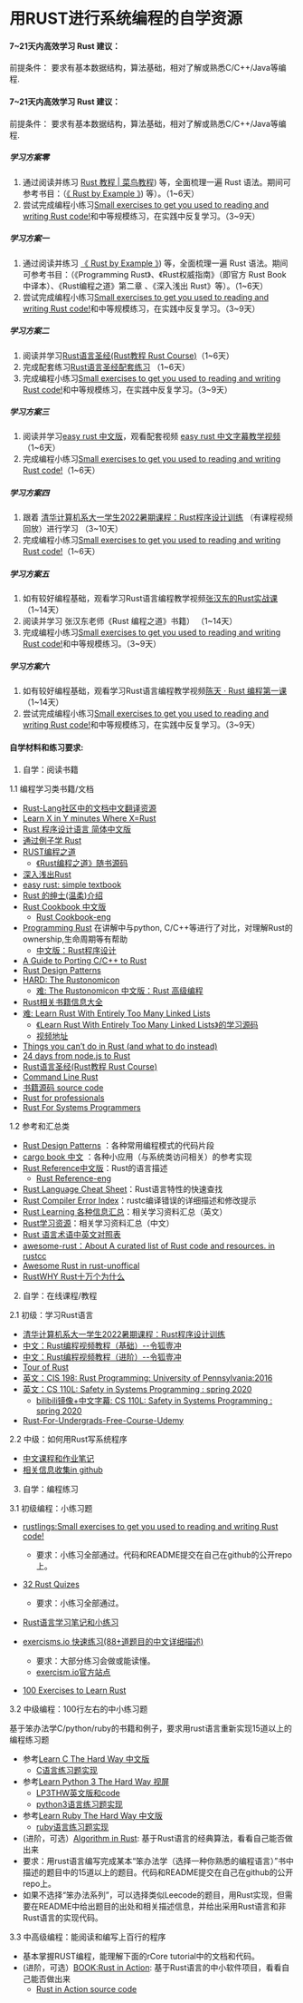 # 用RUST进行系统编程的自学资源

#### 7~21天内高效学习 Rust 建议：
前提条件： 要求有基本数据结构，算法基础，相对了解或熟悉C/C++/Java等编程.


#### 7~21天内高效学习 Rust 建议：
前提条件： 要求有基本数据结构，算法基础，相对了解或熟悉C/C++/Java等编程.


##### 学习方案零

1. 通过阅读并练习 [Rust 教程 | 菜鸟教程](https://doc.rust-lang.org/rust-by-example/)) 等，全面梳理一遍 Rust 语法。期间可参考书目：（[《 Rust by Example 》](https://doc.rust-lang.org/rust-by-example/)) 等）。（1~6天）
2. 尝试完成编程小练习[Small exercises to get you used to reading and writing Rust code!](https://github.com/rust-lang/rustlings)和中等规模练习，在实践中反复学习。（3~9天）

##### 学习方案一

1. 通过阅读并练习 [《 Rust by Example 》](https://doc.rust-lang.org/rust-by-example/)) 等，全面梳理一遍 Rust 语法。期间可参考书目：（《Programming Rust》、《Rust权威指南》（即官方 Rust Book 中译本）、《Rust编程之道》第二章 、《深入浅出 Rust》等）。（1~6天）
2. 尝试完成编程小练习[Small exercises to get you used to reading and writing Rust code!](https://github.com/rust-lang/rustlings)和中等规模练习，在实践中反复学习。（3~9天）

##### 学习方案二
1. 阅读并学习[Rust语言圣经(Rust教程 Rust Course)](https://course.rs/)（1~6天）
2. 完成配套练习[Rust语言圣经配套练习](https://practice.rs/) （1~6天）
3. 完成编程小练习[Small exercises to get you used to reading and writing Rust code!](https://github.com/rust-lang/rustlings)和中等规模练习，在实践中反复学习。（3~9天）

##### 学习方案三
1. 阅读并学习[easy rust 中文版](https://kumakichi.github.io/easy_rust_chs/)，观看配套视频 [easy rust 中文字幕教学视频](https://www.youtube.com/playlist?list=PLfllocyHVgsRwLkTAhG0E-2QxCf-ozBkk) （1~6天）
2. 完成编程小练习[Small exercises to get you used to reading and writing Rust code!](https://github.com/rust-lang/rustlings)（1~6天）

##### 学习方案四
1. 跟着 [清华计算机系大一学生2022暑期课程：Rust程序设计训练](https://lab.cs.tsinghua.edu.cn/rust/) （有课程视频回放）进行学习 （3~10天）
2. 完成编程小练习[Small exercises to get you used to reading and writing Rust code!](https://github.com/rust-lang/rustlings)（1~6天）

##### 学习方案五
1. 如有较好编程基础，观看学习Rust语言编程教学视频[张汉东的Rust实战课](https://time.geekbang.org/course/intro/100060601) （1~14天）
2. 阅读并学习 张汉东老师《Rust 编程之道》书籍） （1~14天）
3. 完成编程小练习[Small exercises to get you used to reading and writing Rust code!](https://github.com/rust-lang/rustlings)和中等规模练习。（3~9天）

##### 学习方案六
1. 如有较好编程基础，观看学习Rust语言编程教学视频[陈天 · Rust 编程第一课](https://time.geekbang.org/column/intro/100085301)（1~14天）
2. 尝试完成编程小练习[Small exercises to get you used to reading and writing Rust code!](https://github.com/rust-lang/rustlings)和中等规模练习，在实践中反复学习。（3~9天）
  
#### 自学材料和练习要求: 
1. 自学：阅读书籍

1.1 编程学习类书籍/文档
 - [Rust-Lang社区中的文档中文翻译资源](https://github.com/rust-lang-cn)
 - [Learn X in Y minutes Where X=Rust](https://learnxinyminutes.com/docs/rust/)
 - [Rust 程序设计语言 简体中文版](https://kaisery.github.io/trpl-zh-cn/) 
 - [通过例子学 Rust](https://rust-by-example.budshome.com/)
 - [RUST编程之道](https://item.jd.com/12479415.html)
   - [《Rust编程之道》随书源码](https://ruststudy.github.io/tao_of_rust_docs/tao_of_rust/)
 - [深入浅出Rust](https://item.jd.com/12429296.html)
 - [easy rust: simple textbook](https://github.com/Dhghomon/easy_rust)
 - [Rust 的绅士(温柔)介绍](http://llever.com/gentle-intro/1-basics.zh.html)
 - [Rust Cookbook 中文版](https://rust-cookbook.budshome.com/intro.html#rust-cookbook-%E4%B8%AD%E6%96%87%E7%89%88)
   - [Rust Cookbook-eng](https://rust-lang-nursery.github.io/rust-cookbook/intro.html)
 - [Programming Rust](https://www.oreilly.com/library/view/programming-rust/9781491927274/) 在讲解中与python, C/C++等进行了对比，对理解Rust的ownership,生命周期等有帮助
   - [中文版：Rust程序设计](https://www.ituring.com.cn/book/2101)
 - [A Guide to Porting C/C++ to Rust](https://locka99.gitbooks.io/a-guide-to-porting-c-to-rust/content/)
 - [Rust Design Patterns](https://rust-unofficial.github.io/patterns/)
 - [HARD: The Rustonomicon ](https://doc.rust-lang.org/nomicon/)
   - [难: The Rustonomicon 中文版：Rust 高级编程](https://learnku.com/docs/nomicon/2018) 
 - [Rust相关书籍信息大全](https://github.com/sger/RustBooks)
 - [难: Learn Rust With Entirely Too Many Linked Lists](https://rust-unofficial.github.io/too-many-lists/)
   - [《Learn Rust With Entirely Too Many Linked Lists》的学习源码](https://github.com/anonymousGiga/Rust-link-list)
   - [视频地址](https://www.bilibili.com/video/BV1eb4y1Q7FA)
 - [Things you can’t do in Rust (and what to do instead)](https://blog.logrocket.com/what-you-cant-do-in-rust-and-what-to-do-instead/)
 - [24 days from node.js to Rust](https://vino.dev/blog/node-to-rust-day-1-rustup/)
 - [Rust语言圣经(Rust教程 Rust Course)](https://course.rs/)
  - [Command Line Rust](https://www.oreilly.com/library/view/command-line-rust/9781098109424/)
   - [书籍源码 source code](https://github.com/kyclark/command-line-rust)
 - [Rust for professionals](https://overexact.com/rust-for-professionals/)
 - [Rust For Systems Programmers](https://github.com/nrc/r4cppp)
 
1.2 参考和汇总类
- [Rust Design Patterns](https://rust-unofficial.github.io/patterns/) ：各种常用编程模式的代码片段
- [cargo book 中文](http://llever.com/cargo-book-zh/) ：各种小应用（与系统类访问相关）的参考实现
- [Rust Reference中文版](https://minstrel1977.gitee.io/rust-reference/)：Rust的语言描述
   - [Rust Reference-eng](https://doc.rust-lang.org/stable/reference/)
 - [Rust Language Cheat Sheet](https://cheats.rs/)：Rust语言特性的快速查找
 - [Rust Compiler Error Index](https://doc.rust-lang.org/error-index.html)：rustc编译错误的详细描述和修改提示
 - [Rust Learning 各种信息汇总](https://github.com/ctjhoa/rust-learning)：相关学习资料汇总（英文）
 - [Rust学习资源](https://zhuanlan.zhihu.com/p/273653469)：相关学习资料汇总（中文）
 - [Rust 语言术语中英文对照表](https://github.com/rust-lang-cn/english-chinese-glossary-of-rust/blob/master/rust-glossary.md)
 - [awesome-rust：About A curated list of Rust code and resources. in rustcc](https://github.com/rustcc/awesome-rust)
 - [Awesome Rust in rust-unoffical](https://github.com/rust-unofficial/awesome-rust)
 - [RustWHY Rust十万个为什么](https://fengliang.io/RustWHY/face.html)
 
2. 自学：在线课程/教程

2.1 初级：学习Rust语言

 - [清华计算机系大一学生2022暑期课程：Rust程序设计训练](https://lab.cs.tsinghua.edu.cn/rust/)
 - [中文：Rust编程视频教程（基础）--令狐壹冲](https://www.bilibili.com/video/BV1xJ411B79h?from=search&seid=11418904650629340673)
 - [中文：Rust编程视频教程（进阶）--令狐壹冲](https://www.bilibili.com/video/BV1FJ411Y71o?from=search&seid=11418904650629340673)
 - [Tour of Rust](https://tourofrust.com/)
 - [英文：CIS 198: Rust Programming: University of Pennsylvania:2016](http://cis198-2016s.github.io/schedule/)
 - [英文：CS 110L: Safety in Systems Programming : spring 2020](https://reberhardt.com/cs110l/spring-2020/)
   - [bilibili镜像+中文字幕: CS 110L: Safety in Systems Programming : spring 2020](https://www.bilibili.com/video/BV1Ra411A7kN?from=search&seid=6146651326062502685)
 - [Rust-For-Undergrads-Free-Course-Udemy](https://github.com/afondiel/Rust-For-Undergrads-Free-Course-Udemy)


2.2 中级：如何用Rust写系统程序
 - [中文课程和作业笔记](https://pxiaoer.blog/category/rust/cs110l/)
 - [相关信息收集in github](https://github.com/xxg1413/CS110L)

3. 自学：编程练习

3.1 初级编程：小练习题

 - [rustlings:Small exercises to get you used to reading and writing Rust code!](https://github.com/rust-lang/rustlings)

   - 要求：小练习全部通过。代码和README提交在自己在github的公开repo上。
 - [32 Rust Quizes](https://dtolnay.github.io/rust-quiz/1)
   
   - 要求：小练习全部通过。
   
 - [ Rust语言学习笔记和小练习](https://github.com/lesterli/rust-practice)

 - [exercisms.io 快速练习(88+道题目的中文详细描述)](http://llever.com/exercism-rust-zh/index.html)
   - 要求：大部分练习会做或能读懂。
   - [exercism.io官方站点](https://exercism.io/)


 - [100 Exercises to Learn Rust](https://rust-exercises.com/)

3.2 中级编程：100行左右的中小练习题

基于笨办法学C/python/ruby的书籍和例子，要求用rust语言重新实现15道以上的编程练习题
 - 参考[Learn C The Hard Way 中文版](https://docs.kilvn.com/lcthw-zh/)
   - [C语言练习题实现](https://github.com/zedshaw/learn-c-the-hard-way-lectures)
 - 参考[Learn Python 3 The Hard Way 视屏](https://www.bilibili.com/video/av25675370?from=search&seid=15962373731896636968)
   - [LP3THW英文版和code](https://github.com/cnR1ce/Learn-Python-3-the-Hard-Way)
   - [python3语言练习题实现](https://github.com/zedshaw/learn-python3-thw-code)
 - 参考[Learn Ruby The Hard Way 中文版](http://lrthw.github.io/)
   - [ruby语言练习题实现](https://github.com/lancelakey/lrthw)
 - (进阶，可选）[Algorithm in Rust](https://github.com/TianyiShi2001/Algorithms): 基于Rust语言的经典算法，看看自己能否做出来
 - 要求：用rust语言编写完成某本“笨办法学（选择一种你熟悉的编程语言）”书中描述的题目中的15道以上的题目。代码和README提交在自己在github的公开repo上。
 - 如果不选择“笨办法系列”，可以选择类似Leecode的题目，用Rust实现，但需要在README中给出题目的出处和相关描述信息，并给出采用Rust语言和非Rust语言的实现代码。

3.3 中高级编程：能阅读和编写上百行的程序
 - 基本掌握RUST编程，能理解下面的rCore tutorial中的文档和代码。
 - (进阶，可选）[BOOK:Rust in Action](https://www.manning.com/books/rust-in-action): 基于Rust语言的中小软件项目，看看自己能否做出来
   - [Rust in Action source code](https://github.com/rust-in-action/code)
